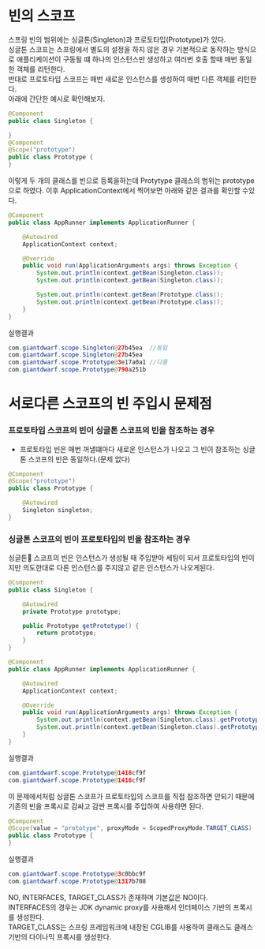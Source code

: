 # 빈의 스코프
스프링 빈의 범위에는 싱글톤(Singleton)과 프로토타입(Prototype)가 있다.  
싱글톤 스코프는 스프링에서 별도의 설정을 하지 않은 경우 기본적으로 동작하는 방식으로 애플리케이션이 구동될 떄 하나의 인스턴스만 생성하고 여러번 호출 할때 매번 동일한 객체를 리턴한다.  
반대로 프로토타입 스코프는 매번 새로운 인스턴스를 생성하여 매번 다른 객체를 리턴한다.  
아래에 간단한 예시로 확인해보자.
~~~java
@Component
public class Singleton {

}
@Component
@Scope("prototype")
public class Prototype {
}
~~~
이렇게 두 개의 클래스를 빈으로 등록을하는데 Protytype 클래스의 범위는 prototype으로 하였다. 이후 ApplicationContext에서 찍어보면 아래와 같은 결과를 확인할 수있다.
~~~java
@Component
public class AppRunner implements ApplicationRunner {

    @Autowired
    ApplicationContext context;

    @Override
    public void run(ApplicationArguments args) throws Exception {
        System.out.println(context.getBean(Singleton.class));
        System.out.println(context.getBean(Singleton.class));

        System.out.println(context.getBean(Prototype.class));
        System.out.println(context.getBean(Prototype.class));
    }
}
~~~
실행결과
~~~java
com.giantdwarf.scope.Singleton@27b45ea  //동일
com.giantdwarf.scope.Singleton@27b45ea
com.giantdwarf.scope.Prototype@3e17a0a1 //다름
com.giantdwarf.scope.Prototype@790a251b
~~~

# 서로다른 스코프의 빈 주입시 문제점
### 프로토타입 스코프의 빈이 싱글톤 스코프의 빈을 참조하는 경우

- 프로토타입 빈은 매번 꺼낼떄마다 새로운 인스턴스가 나오고 그 빈이 참조하는 싱글톤 스코프의 빈은 동일하다.(문제 없다)
~~~java
@Component
@Scope("prototype")
public class Prototype {

    @Autowired
    Singleton singleton;
}
~~~

### 싱글톤 스코프의 빈이 프로토타입의 빈을 참조하는 경우
싱글톤 스코프의 빈은 인스턴스가 생성될 때 주입받아 세팅이 되서 프로토타입의 빈이지만 의도한대로 다른 인스턴스를 주지않고 같은 인스턴스가 나오게된다.
~~~java
@Component
public class Singleton {

    @Autowired
    private Prototype prototype;

    public Prototype getPrototype() {
        return prototype;
    }
}
~~~

~~~java
@Component
public class AppRunner implements ApplicationRunner {

    @Autowired
    ApplicationContext context;

    @Override
    public void run(ApplicationArguments args) throws Exception {
        System.out.println(context.getBean(Singleton.class).getPrototype());
        System.out.println(context.getBean(Singleton.class).getPrototype());
    }
}
~~~
실행결과
~~~java
com.giantdwarf.scope.Prototype@1416cf9f
com.giantdwarf.scope.Prototype@1416cf9f
~~~
이 문제에서처럼 싱글톤 스코프가 프로토타입의 스코프를 직접 참조하면 안되기 때문에 기존의 빈을 프록시로 감싸고 감싼 프록시를 주입하여 사용하면 된다. 
~~~java
@Component
@Scope(value = "prototype", proxyMode = ScopedProxyMode.TARGET_CLASS)
public class Prototype {
}
~~~
실행결과
~~~java
com.giantdwarf.scope.Prototype@3c0bbc9f
com.giantdwarf.scope.Prototype@1317b708
~~~
NO, INTERFACES, TARGET_CLASS가 존재하며 기본값은 NO이다.  
INTERFACES의 경우는 JDK dynamic proxy를 사용해서 인터페이스 기반의 프록시를 생성한다.  
TARGET_CLASS는 스프링 프레임워크에 내장된 CGLIB를 사용하여 클래스도 클래스 기반의 다이나믹 프록시를 생성한다.

